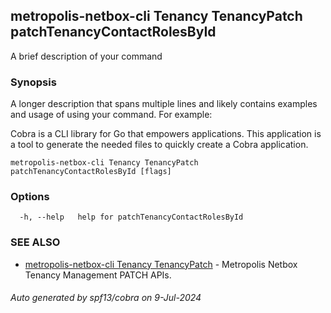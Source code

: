 ## metropolis-netbox-cli Tenancy TenancyPatch patchTenancyContactRolesById

A brief description of your command

### Synopsis

A longer description that spans multiple lines and likely contains examples
and usage of using your command. For example:

Cobra is a CLI library for Go that empowers applications.
This application is a tool to generate the needed files
to quickly create a Cobra application.

```
metropolis-netbox-cli Tenancy TenancyPatch patchTenancyContactRolesById [flags]
```

### Options

```
  -h, --help   help for patchTenancyContactRolesById
```

### SEE ALSO

* [metropolis-netbox-cli Tenancy TenancyPatch]()	 - Metropolis Netbox Tenancy Management PATCH APIs.

###### Auto generated by spf13/cobra on 9-Jul-2024
